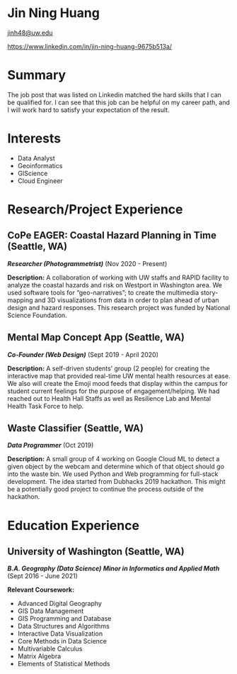 # Jin Ning Huang

jinh48@uw.edu 

https://www.linkedin.com/in/jin-ning-huang-9675b513a/

# Summary

The job post that was listed on Linkedin matched the hard skills that I can be qualified for. I can see that this job can be helpful on my career path, and I will work hard to satisfy your expectation of the result.

# Interests
* Data Analyst
* Geoinformatics
* GIScience
* Cloud Engineer

# Research/Project Experience

## CoPe EAGER: Coastal Hazard Planning in Time  (Seattle, WA)

***Researcher (Photogrammetrist)***
(Nov 2020 - Present)

**Description:**
A collaboration of working with UW staffs and RAPID facility to analyze the coastal hazards and risk on Westport in Washington area. We used software tools for “geo-narratives”; to create the multimedia story-mapping and 3D visualizations from data in order to plan ahead of urban design and hazard responses. This research project was funded by National Science Foundation.

## Mental Map Concept App (Seattle, WA)

***Co-Founder (Web Design)***
(Sept 2019 - April 2020)

**Description:**
A self-driven students’ group (2 people) for creating the interactive map that provided real-time UW mental health resources at ease. We also will create the Emoji mood feeds that display within the campus for student current feelings for the purpose of engagement/helping. We had reached out to Health Hall Staffs as well as Resilience Lab and Mental Health Task Force to help.

## Waste Classifier (Seattle, WA)

***Data Programmer***
(Oct 2019)

**Description:**
A small group of 4 working on Google Cloud ML to detect a given object by the webcam and determine which of that object should go into the waste bin. We used Python and Web programming for full-stack development. The idea started from Dubhacks 2019 hackathon. This might be a potentially good project to continue the process outside of the hackathon.

# Education Experience

## University of Washington (Seattle, WA)
***B.A. Geography (Data Science)***
***Minor in Informatics and Applied Math***
(Sept 2016 - June 2021)

**Relevant Coursework:**
* Advanced Digital Geography
* GIS Data Management
* GIS Programming and Database
* Data Structures and Algorithms
* Interactive Data Visualization
* Core Methods in Data Science
* Multivariable Calculus
* Matrix Algebra
* Elements of Statistical Methods
